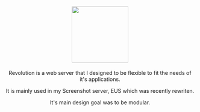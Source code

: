 <h1 align="center">
  <img height="150" src="http://ethanus.ml/images/Revolution.png">
</h1>
<p align="center">Revolution is a web server that I designed to be flexible to fit the needs of it's applications.</p>
<p align="center">It is mainly used in my Screenshot server, EUS which was recently rewriten.</p>
<p align="center">It's main design goal was to be modular.</p>
